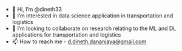 - 👋 Hi, I’m @dineth33
- 👀 I’m interested in data science application in transportation and logistics 
- 💞️ I’m looking to collaborate on research relating to the ML and DL applications for transportation and logistics 
- 📫 How to reach me - d.dineth.dananjaya@gmail.com

<!---
dineth33/dineth33 is a ✨ special ✨ repository because its `README.md` (this file) appears on your GitHub profile.
You can click the Preview link to take a look at your changes.
--->
